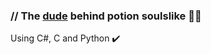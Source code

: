 ### // The [dude](https://twitter.com/blazerchlopiec) behind potion soulslike 💬💬 
Using C#, C and Python ✔️
